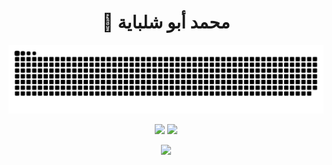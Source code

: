 <h1 align="center">👋 محمد أبو شلباية </h1>
<picture>
  <source media="(prefers-color-scheme: dark)" srcset="https://raw.githubusercontent.com/mabushelbaia/mabushelbaia/output/github-contribution-grid-snake-dark.svg">
  <source media="(prefers-color-scheme: light)" srcset="https://raw.githubusercontent.com/mabushelbaia/mabushelbaia/output/github-contribution-grid-snake.svg">
  <img alt="github contribution grid snake animation" src="https://raw.githubusercontent.com/mabushelbaia/mabushelbaia/output/github-contribution-grid-snake.svg">
</picture>

<p align="center">
    <picture>
      <source
        srcset="https://github-readme-stats.vercel.app/api?username=mabushelbaia&show_icons=true&include_all_commits=false&bg_color=00000000&theme=blueberry&icon_color=58a6ef&hide_border=true&rank_icon=percentile" />
     <source
        srcset="https://github-readme-stats.vercel.app/api?username=mabushelbaia&show_icons=true&include_all_commits=false&bg_color=00000000&theme=blueberry&icon_color=58a6ef&hide_border=true&rank_icon=percentile"
        media="(prefers-color-scheme: light), (prefers-color-scheme: no-preference)" />
      <img height="180em" src="https://github-readme-stats.vercel.app/api?username=mabushelbaia&show_icons=true" />
    </picture>
    <picture>
      <source
        srcset="https://github-readme-stats.vercel.app/api/top-langs/?username=mabushelbaia&layout=compact&theme=blueberry&langs_count=10&bg_color=00000000&hide_border=true&cache_seconds=721222&exclude_repo=DSP-Assignment"
        media="(prefers-color-scheme: dark)" />
      <source
        srcset="https://github-readme-stats.vercel.app/api/top-langs/?username=mabushelbaia&layout=compact&langs_count=10&theme=blueberry&bg_color=00000000&hide_border=true&cache_seconds=721122&exclude_repo=DSP-Assignment"
        media="(prefers-color-scheme: light), (prefers-color-scheme: no-preference)" />
      <img height="180em"
        src="https://github-readme-stats.vercel.app/api/top-langs/?username=mabushelbaia&layout=compact&langs_count=10&exclude_repo=DSP-Assignment" />
    </picture>
</p>


<p align="center">
  <a href="https://skillicons.dev">
    <img src="https://skillicons.dev/icons?i=git,c,js,tailwind,python,java,linux,vscode,bash,md&perline=15" />
  </a>
</p>

